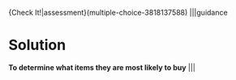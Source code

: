 {Check It!|assessment}(multiple-choice-3818137588)
|||guidance
# Solution
**To determine what items they are most likely to buy**
|||